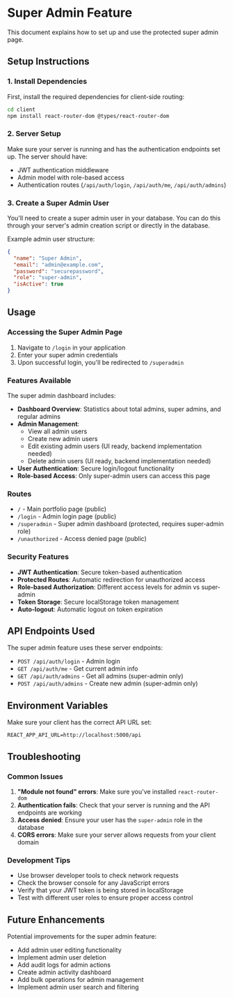 # Super Admin Feature

This document explains how to set up and use the protected super admin page.

## Setup Instructions

### 1. Install Dependencies

First, install the required dependencies for client-side routing:

```bash
cd client
npm install react-router-dom @types/react-router-dom
```

### 2. Server Setup

Make sure your server is running and has the authentication endpoints set up. The server should have:

- JWT authentication middleware
- Admin model with role-based access
- Authentication routes (`/api/auth/login`, `/api/auth/me`, `/api/auth/admins`)

### 3. Create a Super Admin User

You'll need to create a super admin user in your database. You can do this through your server's admin creation script or directly in the database.

Example admin user structure:
```json
{
  "name": "Super Admin",
  "email": "admin@example.com",
  "password": "securepassword",
  "role": "super-admin",
  "isActive": true
}
```

## Usage

### Accessing the Super Admin Page

1. Navigate to `/login` in your application
2. Enter your super admin credentials
3. Upon successful login, you'll be redirected to `/superadmin`

### Features Available

The super admin dashboard includes:

- **Dashboard Overview**: Statistics about total admins, super admins, and regular admins
- **Admin Management**: 
  - View all admin users
  - Create new admin users
  - Edit existing admin users (UI ready, backend implementation needed)
  - Delete admin users (UI ready, backend implementation needed)
- **User Authentication**: Secure login/logout functionality
- **Role-based Access**: Only super-admin users can access this page

### Routes

- `/` - Main portfolio page (public)
- `/login` - Admin login page (public)
- `/superadmin` - Super admin dashboard (protected, requires super-admin role)
- `/unauthorized` - Access denied page (public)

### Security Features

- **JWT Authentication**: Secure token-based authentication
- **Protected Routes**: Automatic redirection for unauthorized access
- **Role-based Authorization**: Different access levels for admin vs super-admin
- **Token Storage**: Secure localStorage token management
- **Auto-logout**: Automatic logout on token expiration

## API Endpoints Used

The super admin feature uses these server endpoints:

- `POST /api/auth/login` - Admin login
- `GET /api/auth/me` - Get current admin info
- `GET /api/auth/admins` - Get all admins (super-admin only)
- `POST /api/auth/admins` - Create new admin (super-admin only)

## Environment Variables

Make sure your client has the correct API URL set:

```env
REACT_APP_API_URL=http://localhost:5000/api
```

## Troubleshooting

### Common Issues

1. **"Module not found" errors**: Make sure you've installed `react-router-dom`
2. **Authentication fails**: Check that your server is running and the API endpoints are working
3. **Access denied**: Ensure your user has the `super-admin` role in the database
4. **CORS errors**: Make sure your server allows requests from your client domain

### Development Tips

- Use browser developer tools to check network requests
- Check the browser console for any JavaScript errors
- Verify that your JWT token is being stored in localStorage
- Test with different user roles to ensure proper access control

## Future Enhancements

Potential improvements for the super admin feature:

- Add admin user editing functionality
- Implement admin user deletion
- Add audit logs for admin actions
- Create admin activity dashboard
- Add bulk operations for admin management
- Implement admin user search and filtering
